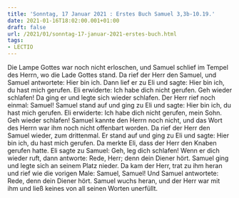 ```yaml
---
title: 'Sonntag, 17 Januar 2021 : Erstes Buch Samuel 3,3b-10.19.'
date: 2021-01-16T18:02:00.001+01:00
draft: false
url: /2021/01/sonntag-17-januar-2021-erstes-buch.html
tags: 
- LECTIO
---
```


Die Lampe Gottes war noch nicht erloschen, und Samuel schlief im Tempel des Herrn, wo die Lade Gottes stand. Da rief der Herr den Samuel, und Samuel antwortete: Hier bin ich. Dann lief er zu Eli und sagte: Hier bin ich, du hast mich gerufen. Eli erwiderte: Ich habe dich nicht gerufen. Geh wieder schlafen! Da ging er und legte sich wieder schlafen. Der Herr rief noch einmal: Samuel! Samuel stand auf und ging zu Eli und sagte: Hier bin ich, du hast mich gerufen. Eli erwiderte: Ich habe dich nicht gerufen, mein Sohn. Geh wieder schlafen! Samuel kannte den Herrn noch nicht, und das Wort des Herrn war ihm noch nicht offenbart worden. Da rief der Herr den Samuel wieder, zum drittenmal. Er stand auf und ging zu Eli und sagte: Hier bin ich, du hast mich gerufen. Da merkte Eli, dass der Herr den Knaben gerufen hatte. Eli sagte zu Samuel: Geh, leg dich schlafen! Wenn er dich wieder ruft, dann antworte: Rede, Herr; denn dein Diener hört. Samuel ging und legte sich an seinem Platz nieder. Da kam der Herr, trat zu ihm heran und rief wie die vorigen Male: Samuel, Samuel! Und Samuel antwortete: Rede, denn dein Diener hört. Samuel wuchs heran, und der Herr war mit ihm und ließ keines von all seinen Worten unerfüllt.